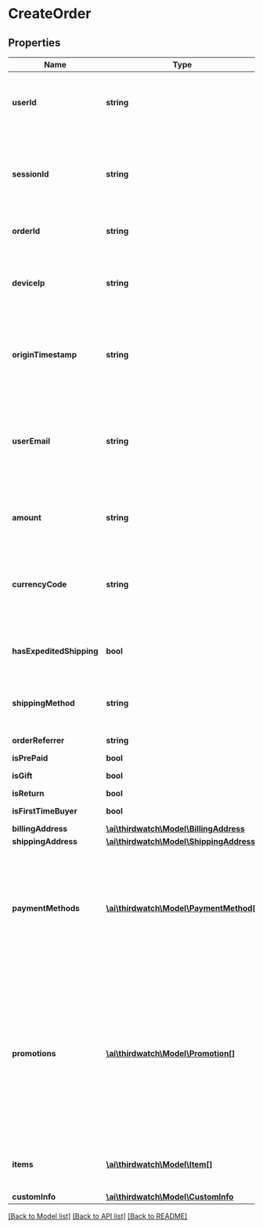 # CreateOrder

## Properties
Name | Type | Description | Notes
------------ | ------------- | ------------- | -------------
**userId** | **string** | The user&#39;s account ID according to your systems. Note that user IDs are case sensitive. | [optional] 
**sessionId** | **string** | The user&#39;s current session ID, used to tie a user&#39;s action before and after login or account creation. Required if no user_id values is provided. | [optional] 
**orderId** | **string** | The ID for tracking this order in your system. | 
**deviceIp** | **string** | IP address of the request made by the user. Recommended for historical backfills and customers with mobile apps. | [optional] 
**originTimestamp** | **string** | Represents the time the event occured in your system. Send as a UNIX timestamp in milliseconds in string. | [optional] 
**userEmail** | **string** | Email of the user creating this order. Note - If the user&#39;s email is also their account ID in your system, set both the userId and userEmail fields to their email address. | [optional] 
**amount** | **string** | The item unit price in numbers, in the base unit of the currency_code.e.g. \&quot;2500\&quot; | [optional] 
**currencyCode** | **string** | The [ISO-4217](http://en.wikipedia.org/wiki/ISO_4217) currency code for the amount. e.g., USD, INR alternative currencies, like bitcoin or points systems. | [optional] 
**hasExpeditedShipping** | **bool** | Whether the user requested priority/expedited shipping on their order. | [optional] 
**shippingMethod** | **string** | Indicates the method of delivery to the user. e.g. _electronic, _physical | [optional] 
**orderReferrer** | **string** | Referer website or user name. | [optional] 
**isPrePaid** | **bool** | is order is prepaid. | [optional] 
**isGift** | **bool** | Is user chosen gift pack. | [optional] 
**isReturn** | **bool** | Is this return order. | [optional] 
**isFirstTimeBuyer** | **bool** | Is user first time buyer. | [optional] 
**billingAddress** | [**\ai\thirdwatch\Model\BillingAddress**](BillingAddress.md) |  | [optional] 
**shippingAddress** | [**\ai\thirdwatch\Model\ShippingAddress**](ShippingAddress.md) |  | [optional] 
**paymentMethods** | [**\ai\thirdwatch\Model\PaymentMethod[]**](PaymentMethod.md) | The payment information associated with this order. Represented as an array of nested payment_method objects containing payment type, payment gateway, credit card bin, etc. | [optional] 
**promotions** | [**\ai\thirdwatch\Model\Promotion[]**](Promotion.md) | The list of promotions that apply to this order. You can add one or more promotions when creating or updating an order. Represented as a JSON array of promotion objects. You can also separately add promotions to the account via the addPromotion event. | [optional] 
**items** | [**\ai\thirdwatch\Model\Item[]**](Item.md) | The list of items ordered. Represented as a JSON array of item | [optional] 
**customInfo** | [**\ai\thirdwatch\Model\CustomInfo**](CustomInfo.md) |  | [optional] 

[[Back to Model list]](../README.md#documentation-for-models) [[Back to API list]](../README.md#documentation-for-api-endpoints) [[Back to README]](../README.md)


